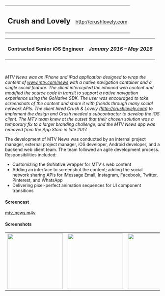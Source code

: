 <table style="width:100%"> 
	<tr>
		<td valign="baseline"><a name="crush-and-lovely"><h2>Crush and Lovely</h2></a></td><td align="right" valign="baseline"> <a href="http://crushlovely.com">http://crushlovely.com</a></td>
	</tr>
</table>
<table style="width:100%"> 
	<tr>
		<td> <h4>Contracted Senior iOS Engineer</h4> </td><td align="right"> <h4><em>January 2016 – May 2016</em></h4> </td>
	</tr>
</table>

<br>

_MTV News was an iPhone and iPad application designed to wrap the content of www.mtv.com/news with a native navigation container and a single social feature. The client intercepted the inbound web content and modified the source code in transit to support a native navigation experience using the GoNative SDK. The user was encouraged to take screenshots of the content and share it with friends through many social network APIs. The client hired Crush & Lovely (http://crushlovely.com) to implement the design and Crush needed a subcontractor to develop the iOS client. The MTV team knew at the outset that their chosen solution was a temporary fix to a larger branding challenge, and the MTV News app was removed from the App Store in late 2017._

The development of MTV News was conducted by an internal project manager, external project manager, iOS developer, Android developer, and a backend web client team. The team followed an agile development process. Responsibilities included:
- Customizing the GoNative wrapper for MTV's web content
- Adding an interface to screenshot the content; adding the social network sharing APIs for iMessage Email,
Instagram, Facebook, Twitter, Pinterest, and WhatsApp
- Delivering pixel-perfect animation sequences for UI component transitions

#### Screencast

[mtv_news.m4v](https://s3.amazonaws.com/com-federalforge-repository/public/engineer/2016_MTV_news/video/mtv_news.m4v)

#### Screenshots

<table style="width:100%"> 
<tr>
	<td><img src="https://s3.amazonaws.com/com-federalforge-repository/public/engineer/2016_MTV_news/0.png" width="180"></td>
	<td><img src="https://s3.amazonaws.com/com-federalforge-repository/public/engineer/2016_MTV_news/1.png" width="180"></td>
	<td><img src="https://s3.amazonaws.com/com-federalforge-repository/public/engineer/2016_MTV_news/2.png" width="180"></td>
</tr>
</table>